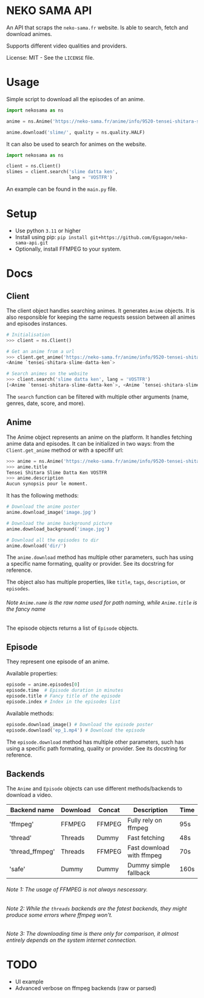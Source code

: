 # NEKO SAMA API

An API that scraps the `neko-sama.fr` website.
Is able to search, fetch and download animes.

Supports different video qualities and providers.

License: MIT - See the `LICENSE` file.

# Usage

Simple script to download all the episodes of an anime.
```python
import nekosama as ns

anime = ns.Anime('https://neko-sama.fr/anime/info/9520-tensei-shitara-slime-datta-ken_vostfr')

anime.download('slime/', quality = ns.quality.HALF)
```

It can also be used to search for animes on the website.
```python
import nekosama as ns

client = ns.Client()
slimes = client.search('slime datta ken',
                       lang = 'VOSTFR')
```

An example can be found in the `main.py` file.

# Setup

- Use python `3.11` or higher
- Install using pip: `pip install git+https://github.com/Egsagon/neko-sama-api.git`
- Optionally, install FFMPEG to your system.

# Docs

## Client
The client object handles searching animes.
It generates `Anime` objects. It is also
responsible for keeping the same requests
session between all animes and episodes instances.

```python
# Initialisation
>>> client = ns.Client()

# Get an anime from a url
>>> client.get_anime('https://neko-sama.fr/anime/info/9520-tensei-shitara-slime-datta-ken_vostfr')
<Anime `tensei-shitara-slime-datta-ken`>

# Search animes on the website
>>> client.search('slime datta ken', lang = 'VOSTFR')
[<Anime `tensei-shitara-slime-datta-ken`>, <Anime `tensei-shitara-slime-datta-ken-2nd-season-part-2`>, <Anime `tensei-shitara-slime-datta-ken-2nd-season`>, <Anime `tensura-nikki-tensei-shitara-slime-datta-ken`>, <Anime `tensei-shitara-slime-datta-ken-kanwa-verudora-nikki`>]
```

The `search` function can be filtered with multiple other arguments (name, genres, date, score, and more).

## Anime
The Anime object represents an anime on the platform.
It handles fetching anime data and episodes. It can be initialized in two ways:
from the `Client.get_anime` method or with a specifif url:

```python
>>> anime = ns.Anime('https://neko-sama.fr/anime/info/9520-tensei-shitara-slime-datta-ken_vostfr')
>>> anime.title
Tensei Shitara Slime Datta Ken VOSTFR
>>> anime.description
Aucun synopsis pour le moment.
```

It has the following methods:
```python
# Download the anime poster
anime.download_image('image.jpg')

# Download the anime background picture
anime.download_background('image.jpg')

# Download all the episodes to dir
anime.download('dir/')
```

The `anime.download` method has multiple other parameters,
such has using a specific name formating, quality or provider. See its docstring for reference.

The object also has multiple properties, like `title`, `tags`, `description`, or `episodes`.

###### Note `Anime.name` is the raw name used for path naming, while `Anime.title` is the fancy name

The episode objects returns a list of `Episode` objects.

## Episode
They represent one episode of an anime.

Available properties:
```python
episode = anime.episodes[0]
episode.time  # Episode duration in minutes
episode.title # Fancy title of the episode
episode.index # Index in the episodes list
```

Available methods:
```python
episode.download_image() # Download the episode poster
episode.download('ep_1.mp4') # Download the episode
```

The `episode.download` method has multiple other parameters,
such has using a specific path formating, quality or provider. See its docstring for reference.

## Backends

The `Anime` and `Episode` objects can use different methods/backends to download a video.

| Backend name    | Download | Concat | Description               | Time |
| --------------- | -------- | ------ | ------------------------- | ---- |
| 'ffmpeg'        | FFMPEG   | FFMPEG | Fully rely on ffmpeg      | 95s  |
| 'thread'        | Threads  | Dummy  | Fast fetching             | 48s  |
| 'thread_ffmpeg' | Threads  | FFMPEG | Fast download with ffmpeg | 70s  |
| 'safe'          | Dummy    | Dummy  | Dummy simple fallback     | 160s |

###### Note 1: The usage of FFMPEG is not always nescessary.
###### Note 2: While the `threads` backends are the fatest backends, they might produce some errors where ffmpeg won't.
###### Note 3: The downloading time is there only for comparison, it almost entirely depends on the system internet connection.

# TODO

- UI example
- Advanced verbose on ffmpeg backends (raw or parsed)

